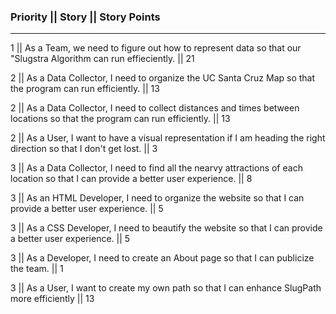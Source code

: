 ### Priority || Story || Story Points
<hr>

1 ||  As a Team, we need to figure out how to represent data so that our "Slugstra Algorithm can run effieciently. || 21

2 ||  As a Data Collector, I need to organize the UC Santa Cruz Map so that the program can run efficiently. || 13

2 ||  As a Data Collector, I need to collect distances and times between locations so that the program can run efficiently. || 13

2 ||  As a User, I want to have a visual representation if I am heading the right direction so that I don't get lost. || 3

3 ||  As a Data Collector, I need to find all the nearvy attractions of each location so that I can provide a better user experience. || 8

3 ||  As an HTML Developer, I need to organize the website so that I can provide a better user experience. || 5

3 ||  As a CSS Developer, I need to beautify the website so that I can provide a better user experience. || 5

3 ||  As a Developer, I need to create an About page so that I can publicize the team. || 1

3 ||  As a User, I want to create my own path so that I can enhance SlugPath more efficiently || 13

